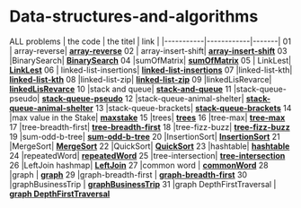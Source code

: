 # Data-structures-and-algorithms
ALL problems 
|  the code |  the titel | link  | 
|-----------|------------|-------|
01            | array-reverse| **[array-reverse](https://waelalqawasmi.github.io/data-structures-and-algorithms/java/Challenge01/REDME1)**
02            | array-insert-shift| **[array-insert-shift](https://waelalqawasmi.github.io/data-structures-and-algorithms/java/Challenge02/REDME1)**
03            |BinarySearch| **[BinarySearch](https://waelalqawasmi.github.io/data-structures-and-algorithms/java/Challenge03/REDME1)**
04            |sumOfMatrix| **[sumOfMatrix](https://waelalqawasmi.github.io/data-structures-and-algorithms/java/sumOfMatrix/)**
05            | LinkLest| **[LinkLest](https://github.com/WaelAlQawasmi/data-structures-and-algorithms/tree/main/java/LinkLest)**
06        | linked-list-insertions| **[linked-list-insertions](https://github.com/WaelAlQawasmi/data-structures-and-algorithms/tree/main/java/linked-list-insertions)**
07         |linked-list-kth| **[linked-list-kth](https://github.com/WaelAlQawasmi/data-structures-and-algorithms/tree/main/java/linked-list-kth)**
08         |linked-list-zip| **[linked-list-zip](https://github.com/WaelAlQawasmi/data-structures-and-algorithms/tree/main/java/linked-list-zip)**
09        |linkedLisRevarce| **[linkedLisRevarce](https://github.com/WaelAlQawasmi/data-structures-and-algorithms/tree/main/java/linkedLisRevarce)**
10         |stack and queue| **[stack-and-queue](https://github.com/WaelAlQawasmi/data-structures-and-algorithms/tree/main/java/stack-and-queue)**
11         |stack-queue-pseudo| **[stack-queue-pseudo](https://github.com/WaelAlQawasmi/data-structures-and-algorithms/tree/main/java/stack-queue-pseudo)**
12        |stack-queue-animal-shelter| **[stack-queue-animal-shelter](https://github.com/WaelAlQawasmi/data-structures-and-algorithms/tree/main/java/stack-queue-animal-shelter)**
13       |stack-queue-brackets| **[stack-queue-brackets](https://github.com/WaelAlQawasmi/data-structures-and-algorithms/tree/main/java/stack-queue-brackets)**
14       |max value in the Stake| **[maxstake](https://github.com/WaelAlQawasmi/data-structures-and-algorithms/tree/main/java/maxstake)**
15     |trees| **[trees](https://github.com/WaelAlQawasmi/data-structures-and-algorithms/tree/main/java/trees)**
16     |tree-max| **[tree-max](https://github.com/WaelAlQawasmi/data-structures-and-algorithms/tree/main/java/tree-max)**
17    |tree-breadth-first| **[tree-breadth-first](https://github.com/WaelAlQawasmi/data-structures-and-algorithms/tree/main/java/tree-breadth-first)**
18    |tree-fizz-buzz| **[tree-fizz-buzz](https://github.com/WaelAlQawasmi/data-structures-and-algorithms/tree/main/java/tree-fizz-buzz)**
19     |sum-odd-b-tree| **[sum-odd-b-tree](https://github.com/WaelAlQawasmi/data-structures-and-algorithms/tree/main/java/sum-odd-b-tree)**
20    |InsertionSort| **[InsertionSort](https://github.com/WaelAlQawasmi/data-structures-and-algorithms/tree/main/java/InsertionSort)**
21   |MergeSort| **[MergeSort](https://github.com/WaelAlQawasmi/data-structures-and-algorithms/tree/main/java/MergeSort)**
22   |QuickSort| **[QuickSort](https://github.com/WaelAlQawasmi/data-structures-and-algorithms/tree/main/java/QuickSort)**
23  |hashtable| **[hashtable](https://github.com/WaelAlQawasmi/data-structures-and-algorithms/tree/main/java/hashtable)**
24  |repeatedWord| **[repeatedWord](https://github.com/WaelAlQawasmi/data-structures-and-algorithms/tree/main/java/repeatedWord)**
25  |tree-intersection| **[tree-intersection](https://github.com/WaelAlQawasmi/data-structures-and-algorithms/tree/main/java/tree-intersection)**
26 |LeftJoin hashmap| **[LeftJoin](https://github.com/WaelAlQawasmi/data-structures-and-algorithms/tree/main/java/LeftJoin)**
27 |common word | **[commonWord](https://github.com/WaelAlQawasmi/data-structures-and-algorithms/tree/main/java/commonWord)**
28 |graph | **[graph](https://github.com/WaelAlQawasmi/data-structures-and-algorithms/tree/main/java/graph)**
29 |graph-breadth-first | **[graph-breadth-first](https://github.com/WaelAlQawasmi/data-structures-and-algorithms/tree/main/java/graph-breadth-first)**
30 |graphBusinessTrip | **[graphBusinessTrip](https://github.com/WaelAlQawasmi/data-structures-and-algorithms/tree/main/java/graphBusinessTrip)**
31 |graph DepthFirstTraversal | **[graph DepthFirstTraversal](https://github.com/WaelAlQawasmi/data-structures-and-algorithms/tree/main/java/graph%20DepthFirstTraversal)**